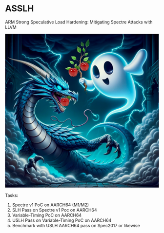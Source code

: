 #  ASSLH
ARM Strong Speculative Load Hardening: Mitigating Spectre Attacks with LLVM

![Alt text](logo.png)


Tasks: <br />
1. Spectre v1 PoC on AARCH64 (M1/M2)
2. SLH Pass on Spectre v1 Poc on AARCH64
3. Variable-Timing PoC on AARCH64
4. USLH Pass on Variable-Timing PoC on AARCH64
5. Benchmark with USLH AARCH64 pass on Spec2017 or likewise

    
